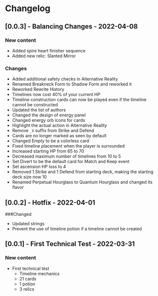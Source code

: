 # Changelog

## [0.0.3] - Balancing Changes - 2022-04-08
### New content
- Added spire heart finisher sequence
- Added new relic: Slanted Mirror

### Changes
- Added additional safety checks in Alternative Reality
- Renamed Breakneck Form to Shadow Form and reworked it
- Reworked Rewrite History
- Timelines now cost 40% of your current HP
- Timeline construction cards can now be played even if the timeline cannot be constructed
- Updated the list of authors
- Changed the design of energy panel
- Changed energy orb icons for cards
- Highlight the actual action in Alternative Reality
- Remove `_V` suffix from Strike and Defend
- Cards are no longer marked as seen by default
- Changed Empty to be a colorless card
- Fixed timeline placement when the player is surrounded
- Increased starting HP from 65 to 70
- Decreased maximum number of timelines from 10 to 5
- Set Divert to be the default card for Match and Keep event
- Set ascension HP loss to 4
- Removed 1 Strike and 1 Defend from starting deck, making the starting deck size now 10
- Renamed Perpetual Hourglass to Quantum Hourglass and changed its flavor


## [0.0.2] - Hotfix - 2022-04-01
###Changed
- Updated strings
- Prevent the use of timeline potion if a timeline cannot be created

## [0.0.1] - First Technical Test - 2022-03-31
### New content
- First technical test
  - Timeline mechanics
  - 21 cards
  - 1 potion
  - 3 relics